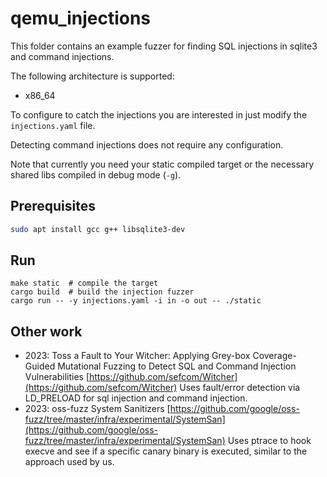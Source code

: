 # qemu_injections

This folder contains an example fuzzer for finding SQL injections in sqlite3
and command injections.

The following architecture is supported:
* x86_64

To configure to catch the injections you are interested in just modify
the `injections.yaml` file.

Detecting command injections does not require any configuration.

Note that currently you need your static compiled target or the necessary
shared libs compiled in debug mode (`-g`).

## Prerequisites
```bash
sudo apt install gcc g++ libsqlite3-dev
```

## Run

```
make static  # compile the target
cargo build  # build the injection fuzzer
cargo run -- -y injections.yaml -i in -o out -- ./static
```

## Other work

- 2023: Toss a Fault to Your Witcher: Applying Grey-box Coverage-Guided Mutational Fuzzing to Detect
SQL and Command Injection Vulnerabilities [https://github.com/sefcom/Witcher](https://github.com/sefcom/Witcher)
  Uses fault/error detection via LD_PRELOAD for sql injection and command injection.
- 2023: oss-fuzz System Sanitizers [https://github.com/google/oss-fuzz/tree/master/infra/experimental/SystemSan](https://github.com/google/oss-fuzz/tree/master/infra/experimental/SystemSan)
  Uses ptrace to hook execve and see if a specific canary binary is executed, similar to the approach used by us.

